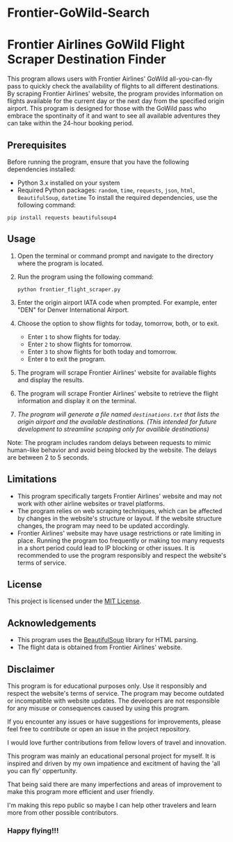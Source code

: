 # Frontier-GoWild-Search

# Frontier Airlines GoWild Flight Scraper Destination Finder

This program allows users with Frontier Airlines' GoWild all-you-can-fly pass to quickly check the availability of flights to all different destinations. By scraping Frontier Airlines' website, the program provides information on flights available for the current day or the next day from the specified origin airport.
This program is designed for those with the GoWild pass who embrace the spontinaity of it and want to see all available adventures they can take within the 24-hour booking period. 

## Prerequisites

Before running the program, ensure that you have the following dependencies installed:

- Python 3.x installed on your system
- Required Python packages: `random`, `time`, `requests`, `json`, `html`, `BeautifulSoup`, `datetime`
To install the required dependencies, use the following command:
```
pip install requests beautifulsoup4
```

## Usage

1. Open the terminal or command prompt and navigate to the directory where the program is located.
2. Run the program using the following command:
   ```
   python frontier_flight_scraper.py
   ```
3. Enter the origin airport IATA code when prompted. For example, enter "DEN" for Denver International Airport.
4. Choose the option to show flights for today, tomorrow, both, or to exit.
   - Enter `1` to show flights for today.
   - Enter `2` to show flights for tomorrow.
   - Enter `3` to show flights for both today and tomorrow.
   - Enter `0` to exit the program.
5. The program will scrape Frontier Airlines' website for available flights and display the results.
6. The program will scrape Frontier Airlines' website to retrieve the flight information and display it on the terminal.

7. *The program will generate a file named `destinations.txt` that lists the origin airport and the available destinations.
   (This intended for future development to streamline scraping only for availible destinations)*

Note: The program includes random delays between requests to mimic human-like behavior and avoid being blocked by the website. The delays are between 2 to 5 seconds.

## Limitations

- This program specifically targets Frontier Airlines' website and may not work with other airline websites or travel platforms.
- The program relies on web scraping techniques, which can be affected by changes in the website's structure or layout. If the website structure changes, the program may need to be updated accordingly.
- Frontier Airlines' website may have usage restrictions or rate limiting in place. Running the program too frequently or making too many requests in a short period could lead to IP blocking or other issues. It is recommended to use the program responsibly and respect the website's terms of service.

## License

This project is licensed under the [MIT License](https://opensource.org/licenses/MIT).

## Acknowledgements

- This program uses the [BeautifulSoup](https://www.crummy.com/software/BeautifulSoup/bs4/doc/) library for HTML parsing.
- The flight data is obtained from Frontier Airlines' website.

## Disclaimer

This program is for educational purposes only. Use it responsibly and respect the website's terms of service. The program may become outdated or incompatible with website updates. The developers are not responsible for any misuse or consequences caused by using this program.

If you encounter any issues or have suggestions for improvements, please feel free to contribute or open an issue in the project repository.

I would love further contributions from fellow lovers of travel and innovation. 

This program was mainly an educational personal project for myself. It is inspired and driven by my own impatience and excitment of having the 'all you can fly' oppertunity.

That being said there are many imperfections and areas of improvement to make this program more efficient and user friendly. 

I'm making this repo public so maybe I can help other travelers and learn more from other possible contributors. 

### Happy flying!!!
